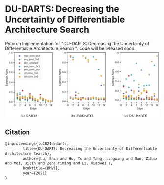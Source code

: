 # DU-DARTS: Decreasing the Uncertainty of Differentiable Architecture Search
Pytorch Implementation for "DU-DARTS: Decreasing the Uncertainty of Differentiable Architecture Search
". Code will be released soon.
![SPOS](figure/du-darts_arch_params.png)

## Citation
```
@inproceedings{lu2021dudarts,
        title={DU-DARTS: Decreasing the Uncertainty of Differentiable Architecture Search},
        author={Lu, Shun and Hu, Yu and Yang, Longxing and Sun, Zihao and Mei, Jilin and Zeng Yiming and Li, Xiaowei },
        booktitle={BMVC},
        year={2021}
}
```


